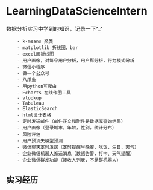 # LearningDataScienceIntern
数据分析实习中学到的知识，记录一下^_^

        - k-means 聚类
        - matplotlib 折线图，bar
        - excel画折线图
        - 用户画像，对每个用户分析，用户群分析，行为模式分析
        - 微信小程序
        - 做一个公众号
        - 八爪鱼
        - 用python写爬虫
        - Echarts 在线作图工具
        - vlookup
        - Tabuleau
        - ElasticSearch
        - html设计表格
        - 定时发送邮件（邮件正文和附件是数据库查询结果）
        - 用户画像（登录城市，年龄，性别，统计分布）
        - 风险评估
        - 用户预流失模型预测
        - 微信聊天定时发送（定时提醒早晚安，吃饭，生日，天气）
        - 企业微信机器人推送消息（数据告警，打卡、天气提醒）
        - 企业微信群发功能（接收人列表，不是群机器人）

## 实习经历

